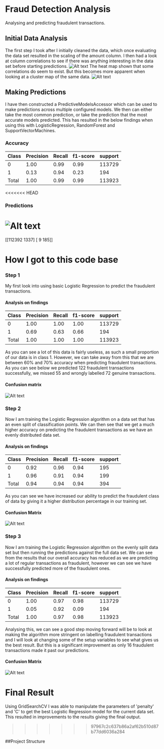 # Fraud Detection Analysis
Analysing and predicting fraudulent transactions. 

## Initial Data Analysis 
The first step I took after I initially cleaned the data, which once evaluating the data set resulted in the scaling of the amount column. 
I then had a look at column correlations to see if there was anything interesting in the data set before starting predictions. 
![Alt text](/analysis/results/field_correlations_heat_map.png?raw=true)
The heat map shown that some correlations do seem to exist. 
But this becomes more apparent when looking at a cluster map of the same data. 
![Alt text](/analysis/results/field_correlations_cluster_map.png?raw=true)

## Making Predictions
I have then constructed a PredictiveModelsAccessor which can be used to make predictions across multiple configured models. We then can 
either take the most common prediction, or take the prediction that the most accurate models predicted. This has resulted in 
the below findings when using this with LogisticRegression, RandomForest and SupportVectorMachines. 

### Accuracy 
| Class  | Precision | Recall | f1-score | support |
|--------|-----------|--------|----------|---------|
| 0      | 1.00      | 0.99   | 0.99     | 113729  |
| 1      | 0.13      | 0.94   | 0.23     | 194     |
| Total  | 1.00      | 0.99   | 0.99     | 113923  |

<<<<<<< HEAD
### Predictions 
![Alt text](/analysis/results/05:03PM_February_11_2017_results.png?raw=true)
=======
[[112392   1337]
[     9    185]]

# How I got to this code base 

### Step 1 
My first look into using basic Logistic Regression to predict the fraudulent transactions. 

#### Analysis on findings 
| Class  | Precision | Recall | f1-score | support |
|--------|-----------|--------|----------|---------|
| 0      | 1.00      | 1.00   | 1.00     | 113729  |
| 1      | 0.69      | 0.63   | 0.66     | 194     |
| Total  | 1.00      | 1.00   | 1.00     | 113923  |

As you can see a lot of this data is fairly useless, as such a small proportion of our data is in class 1. However, 
we can take away from this that we are between 60% and 70% accuracy when predicting fraudulent transactions. 
As you can see below we predicted 122 fraudulent transactions successfully, we missed 55 and wrongly labelled 72 genuine transactions.
#### Confusion matrix
![Alt text](/analysis/results/logistic_regression_attempt_1_heat_map.png?raw=true) 

### Step 2 
Now I am training the Logistic Regression algorithm on a data set that has an even split of classification points. We can then see that we get 
a much higher accuracy on predicting the fraudulent transactions as we have an evenly distributed data set. 

#### Analysis on findings 
| Class  | Precision | Recall | f1-score | support |
|--------|-----------|--------|----------|---------|
| 0      | 0.92      | 0.96   | 0.94     | 195     |
| 1      | 0.96      | 0.91   | 0.94     | 199     |
| Total  | 0.94      | 0.94   | 0.94     | 394     |
As you can see we have increased our ability to predict the fraudulent class of data by giving it a higher distribution percentage 
in our training set. 
#### Confusion Matrix
![Alt text](/analysis/results/logistic_regression_attempt_2_heat_map.png?raw=true) 

### Step 3 
Now I am training the Logistic Regression algorithm on the evenly split data set but then running the predictions against the full data set. 
We can see from the results that our overall accuracy has reduced as we are predicting a lot of regular transactions as fraudulent, however
we can see we have successfully predicted more of the fraudulent ones.

#### Analysis on findings 
| Class  | Precision | Recall | f1-score | support |
|--------|-----------|--------|----------|---------|
| 0      | 1.00      | 0.97   | 0.98     | 113729  |
| 1      | 0.05      | 0.92   | 0.09     | 194     |
| Total  | 1.00      | 0.97   | 0.98     | 113923  |
Analysing this, we can see a good step moving forward will be to look at making the algorithm more stringent on labelling fraudulent transactions  
and I will look at changing some of the setup variables to see what gives us the best result. But this is a significant improvement as only 
16 fraudulent transactions made it past our predictions. 
#### Confusion Matrix
![Alt text](/analysis/results/logistic_regression_attempt_3_heat_map.png?raw=true) 

# Final Result
Using GridSearchCV I was able to manipulate the parameters of 'penalty' and 'C' to get the best Logistic Regression model for the current data set.
This resulted in improvements to the results giving the final output. 
>>>>>>> 97967c2c637b86a2af62b510d87b77dd6036a284

##Project Structure 




